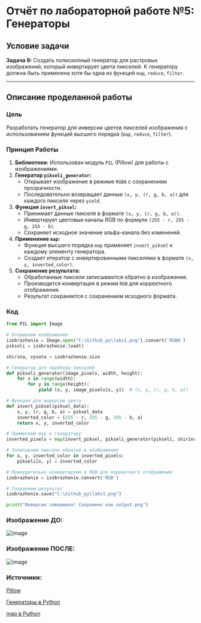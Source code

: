 # Отчёт по лабораторной работе №5: Генераторы

## Условие задачи  
**Задача 9:** Создать полископный генератор для растровых изображений, который инвертирует цвета пикселей. К генератору должна быть применена хотя бы одна из функций `map`, `reduce`, `filter`.

---

## Описание проделанной работы  

### Цель  
Разработать генератор для инверсии цветов пикселей изображения с использованием функций высшего порядка (`map`, `reduce`, `filter`).  

### Принцип Работы
1. **Библиотеки:** Использован модуль `PIL` (Pillow) для работы с изображениями.
2. **Генератор `pikseli_generator`:**
   - Открывает изображение в режиме `RGBA` с сохранением прозрачности.
   - Последовательно возвращает данные `(x, y, (r, g, b, a))` для каждого пикселя через `yield`.
3. **Функция `invert_piksel`:**
   - Принимает данные пикселя в формате `(x, y, (r, g, b, a))`.
   - Инвертирует цветовые каналы RGB по формуле `(255 - r, 255 - g, 255 - b)`.
   - Сохраняет исходное значение альфа-канала без изменений.
4. **Применение `map`:**
   - Функция высшего порядка `map` применяет `invert_piksel` к каждому элементу генератора.
   - Создает итератор с инвертированными пикселями в формате `(x, y, inverted_color)`.
5. **Сохранение результата:**
   - Обработанные пиксели записываются обратно в изображение.
   - Производится конвертация в режим `RGB` для корректного отображения.
   - Результат сохраняется с сохранением исходного формата.

### Код  
```python
from PIL import Image

# Открываем изображение
izobrazhenie = Image.open("C:\Github_py\labs1.png").convert('RGBA')
pikseli = izobrazhenie.load()

shirina, vysota = izobrazhenie.size

# Генератор для перебора пикселей
def pikseli_generator(image_pixels, width, height):
    for x in range(width):
        for y in range(height):
            yield (x, y, image_pixels[x, y])  # (x, y, (r, g, b, a))

# Функция для инверсии цвета
def invert_piksel(piksel_data):
    x, y, (r, g, b, a) = piksel_data
    inverted_color = (255 - r, 255 - g, 255 - b, a)
    return x, y, inverted_color

# Применяем map к генератору
inverted_pixels = map(invert_piksel, pikseli_generator(pikseli, shirina, vysota))

# Записываем пиксели обратно в изображение
for x, y, inverted_color in inverted_pixels:
    pikseli[x, y] = inverted_color

# Принудительно конвертируем в RGB для корректного отображения
izobrazhenie = izobrazhenie.convert('RGB')

# Сохраняем результат
izobrazhenie.save("C:\Github_py\labs1.png")

print("Инверсия завершена! Сохранено как output.png")

```

###  Изображение ДО:

![image](https://github.com/user-attachments/assets/4486d99e-8be4-4ceb-af16-5981236d6b63)

### Изображение ПОСЛЕ:

![image](https://github.com/user-attachments/assets/8cda6d54-5aa7-4517-ac1f-79cb27b578b3)



### Источники:

[Pillow](https://python-scripts.com/pillow?ysclid=m9826lcsz7721883869)

[Генераторы в Python](https://habr.com/ru/articles/866616/)

[map в Puthon](https://skillbox.ru/media/code/funkciya-map-v-python-zachem-nuzhna-i-kak-ey-polzovatsya/?ysclid=m984sk6958411790248)
